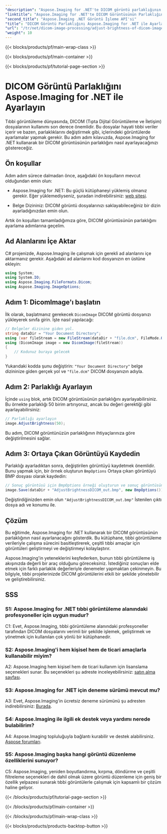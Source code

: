 ```yaml
---
"description": "Aspose.Imaging for .NET'te DICOM görüntü parlaklığının nasıl ayarlanacağını öğrenin. Tıbbi görüntüleri kolayca geliştirin."
"linktitle": "Aspose.Imaging for .NET'te DICOM Görüntüsünün Parlaklığını Ayarlama"
"second_title": "Aspose.Imaging .NET Görüntü İşleme API'si"
"title": "DICOM Görüntü Parlaklığını Aspose.Imaging for .NET ile Ayarlayın"
"url": "/tr/net/dicom-image-processing/adjust-brightness-of-dicom-image/"
"weight": 10
---
```


{{< blocks/products/pf/main-wrap-class >}}

{{< blocks/products/pf/main-container >}}

{{< blocks/products/pf/tutorial-page-section >}}

# DICOM Görüntü Parlaklığını Aspose.Imaging for .NET ile Ayarlayın

Tıbbi görüntüleme dünyasında, DICOM (Tıpta Dijital Görüntüleme ve İletişim) dosyalarının kullanımı son derece önemlidir. Bu dosyalar hayati tıbbi veriler içerir ve bazen, parlaklıklarını değiştirmek gibi, içlerindeki görüntülerde ayarlamalar yapmak gerekir. Bu adım adım kılavuzda, Aspose.Imaging for .NET kullanarak bir DICOM görüntüsünün parlaklığını nasıl ayarlayacağınızı göstereceğiz.

## Ön koşullar

Adım adım sürece dalmadan önce, aşağıdaki ön koşulların mevcut olduğundan emin olun:

- Aspose.Imaging for .NET: Bu güçlü kütüphaneyi yüklemiş olmanız gerekir. Eğer yüklemediyseniz, şuradan indirebilirsiniz: [web sitesi](https://releases.aspose.com/imaging/net/).

- Belge Dizininiz: DICOM görüntü dosyalarınızı saklayabileceğiniz bir dizin ayarladığınızdan emin olun.

Artık ön koşulları tamamladığımıza göre, DICOM görüntüsünün parlaklığını ayarlama adımlarına geçelim.

## Ad Alanlarını İçe Aktar

C# projenizde, Aspose.Imaging ile çalışmak için gerekli ad alanlarını içe aktarmanız gerekir. Aşağıdaki ad alanlarını kod dosyanızın en üstüne ekleyin:

```csharp
using System;
using System.IO;
using Aspose.Imaging.FileFormats.Dicom;
using Aspose.Imaging.ImageOptions;
```

## Adım 1: DicomImage'ı başlatın

İlk olarak, başlatmanız gerekecek `DicomImage` DICOM görüntü dosyanızı yükleyerek sınıfa girin. İşte nasıl yapılacağı:

```csharp
// Belgeler dizinine giden yol.
string dataDir = "Your Document Directory";
using (var fileStream = new FileStream(dataDir + "file.dcm", FileMode.Open, FileAccess.Read))
using (DicomImage image = new DicomImage(fileStream))
{
    // Kodunuz buraya gelecek
}
```

Yukarıdaki kodda şunu değiştirin: `"Your Document Directory"` belge dizininize giden gerçek yol ve `"file.dcm"` DICOM dosyanızın adıyla.

## Adım 2: Parlaklığı Ayarlayın

İçinde `using` blok, artık DICOM görüntüsünün parlaklığını ayarlayabilirsiniz. Bu örnekte parlaklığı 50 birim artırıyoruz, ancak bu değeri gerektiği gibi ayarlayabilirsiniz:

```csharp
// Parlaklığı ayarlayın
image.AdjustBrightness(50);
```

Bu adım, DICOM görüntünüzün parlaklığının ihtiyaçlarınıza göre değiştirilmesini sağlar.

## Adım 3: Ortaya Çıkan Görüntüyü Kaydedin

Parlaklığı ayarladıktan sonra, değiştirilen görüntüyü kaydetmek önemlidir. Bunu yapmak için, bir örnek oluşturun `BmpOptions` Ortaya çıkan görüntüyü BMP dosyası olarak kaydedin:

```csharp
// Sonuç görüntüsü için BmpOptions örneği oluşturun ve sonuç görüntüsünü kaydedin
image.Save(dataDir + "AdjustBrightnessDICOM_out.bmp", new BmpOptions());
```

Değiştirdiğinizden emin olun `"AdjustBrightnessDICOM_out.bmp"` İstenilen çıktı dosya adı ve konumu ile.

## Çözüm

Bu eğitimde, Aspose.Imaging for .NET kullanarak bir DICOM görüntüsünün parlaklığının nasıl ayarlanacağını gösterdik. Bu kütüphane, tıbbi görüntüleme verileriyle çalışma sürecini basitleştirerek, çeşitli tıbbi amaçlar için görüntüleri geliştirmeyi ve değiştirmeyi kolaylaştırır.

Aspose.Imaging'in yeteneklerini keşfederken, bunun tıbbi görüntüleme iş akışınızda değerli bir araç olduğunu göreceksiniz. İstediğiniz sonuçları elde etmek için farklı parlaklık değerleriyle denemeler yapmaktan çekinmeyin. Bu bilgiyle, tıbbi projelerinizde DICOM görüntülerini etkili bir şekilde yönetebilir ve geliştirebilirsiniz.

## SSS

### S1: Aspose.Imaging for .NET tıbbi görüntüleme alanındaki profesyoneller için uygun mudur?

C1: Evet, Aspose.Imaging, tıbbi görüntüleme alanındaki profesyoneller tarafından DICOM dosyalarını verimli bir şekilde işlemek, geliştirmek ve yönetmek için kullanılan çok yönlü bir kütüphanedir.

### S2: Aspose.Imaging'i hem kişisel hem de ticari amaçlarla kullanabilir miyim?

A2: Aspose.Imaging hem kişisel hem de ticari kullanım için lisanslama seçenekleri sunar. Bu seçenekleri şu adreste inceleyebilirsiniz: [satın alma sayfası](https://purchase.aspose.com/buy).

### S3: Aspose.Imaging for .NET için deneme sürümü mevcut mu?

A3: Evet, Aspose.Imaging'in ücretsiz deneme sürümünü şu adresten indirebilirsiniz: [Burada](https://releases.aspose.com/).

### S4: Aspose.Imaging ile ilgili ek destek veya yardımı nerede bulabilirim?

A4: Aspose.Imaging topluluğuyla bağlantı kurabilir ve destek alabilirsiniz. [Aspose forumları](https://forum.aspose.com/).

### S5: Aspose.Imaging başka hangi görüntü düzenleme özelliklerini sunuyor?

C5: Aspose.Imaging, yeniden boyutlandırma, kırpma, döndürme ve çeşitli filtreleme seçenekleri de dahil olmak üzere görüntü düzenleme için geniş bir özellik yelpazesi sunarak tıbbi görüntülerle çalışmak için kapsamlı bir çözüm haline geliyor.

{{< /blocks/products/pf/tutorial-page-section >}}

{{< /blocks/products/pf/main-container >}}

{{< /blocks/products/pf/main-wrap-class >}}

{{< blocks/products/products-backtop-button >}}